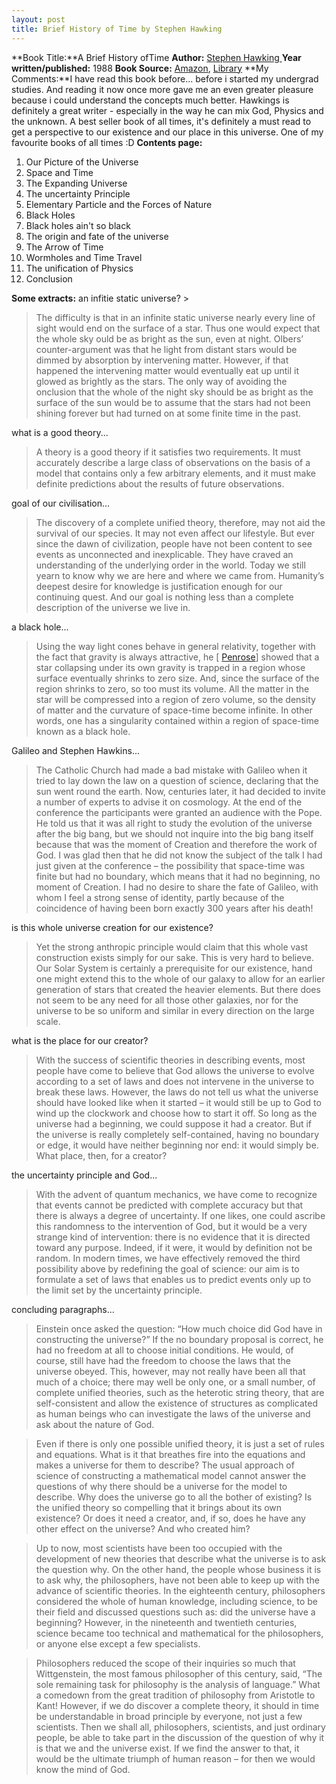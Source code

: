```yaml
---
layout: post
title: Brief History of Time by Stephen Hawking
---
```


**Book Title:**A Brief History ofTime **Author:** [Stephen Hawking ](http://en.wikipedia.org/wiki/Stephen_Hawking)**Year written/published:** 1988 **Book Source:** [Amazon](http://www.amazon.com/Brief-History-Time-Stephen-Hawking/dp/0553380168/ref=pd_bbs_2/002-0774290-2058425?ie=UTF8&s=books&qid=1184992869&sr=8-2), [Library](http://vistaweb.nlb.gov.sg/cgi-bin/cw_cgi?fullRecord+10345+3002+9093525+8+0) **My Comments:**I have read this book before... before i started my undergrad studies. And reading it now once more gave me an even greater pleasure because i could understand the concepts much better. Hawkings is definitely a great writer - especially in the way he can mix God, Physics and the unknown. A best seller book of all times, it's definitely a must read to get a perspective to our existence and our place in this universe. One of my favourite books of all times :D **Contents page:**

1. Our Picture of the Universe
2. Space and Time
3. The Expanding Universe
4. The uncertainty Principle
5. Elementary Particle and the Forces of Nature
6. Black Holes
7. Black holes ain't so black
8. The origin and fate of the universe
9. The Arrow of Time
10. Wormholes and Time Travel
11. The unification of Physics
12. Conclusion

**Some extracts:** an infitie static universe? >  

> The difficulty is that in an infinite static universe nearly every line of sight would end on the surface of a star. Thus one would expect that the whole sky ould be as bright as the sun, even at night. Olbers’ counter-argument was that he light from distant stars would be dimmed by absorption by intervening matter. However, if that happened the intervening matter would eventually eat up until it glowed as brightly as the stars. The only way of avoiding the onclusion that the whole of the night sky should be as bright as the surface of the sun would be to assume that the stars had not been shining forever but had turned on at some finite time in the past.

what is a good theory...

>  

> A theory is a good theory if it satisfies two requirements. It must accurately describe a large class of observations on the basis of a model that contains only a few arbitrary elements, and it must make definite predictions about the results of future observations.

goal of our civilisation...

>  

> The discovery of a complete unified theory, therefore, may not aid the survival of our species. It may not even affect our lifestyle. But ever since the dawn of civilization, people have not been content to see events as unconnected and inexplicable. They have craved an understanding of the underlying order in the world. Today we still yearn to know why we are here and where we came from. Humanity’s deepest desire for knowledge is justification enough for our continuing quest. And our goal is nothing less than a complete description of the universe we live in.

a black hole...

>  

> Using the way light cones behave in general relativity, together with the fact that gravity is always attractive, he [ [Penrose](http://en.wikipedia.org/wiki/Roger_Penrose)] showed that a star collapsing under its own gravity is trapped in a region whose surface eventually shrinks to zero size. And, since the surface of the region shrinks to zero, so too must its volume. All the matter in the star will be compressed into a region of zero volume, so the density of matter and the curvature of space-time become infinite. In other words, one has a singularity contained within a region of space-time known as a black hole.

Galileo and Stephen Hawkins...

>  

> The Catholic Church had made a bad mistake with Galileo when it tried to lay down the law on a question of science, declaring that the sun went round the earth. Now, centuries later, it had decided to invite a number of experts to advise it on cosmology. At the end of the conference the participants were granted an audience with the Pope. He told us that it was all right to study the evolution of the universe after the big bang, but we should not inquire into the big bang itself because that was the moment of Creation and therefore the work of God. I was glad then that he did not know the subject of the talk I had just given at the conference – the possibility that space-time was finite but had no boundary, which means that it had no beginning, no moment of Creation. I had no desire to share the fate of Galileo, with whom I feel a strong sense of identity, partly because of the coincidence of having been born exactly 300 years after his death!

is this whole universe creation for our existence?

>  

> Yet the strong anthropic principle would claim that this whole vast construction exists simply for our sake. This is very hard to believe. Our Solar System is certainly a prerequisite for our existence, hand one might extend this to the whole of our galaxy to allow for an earlier generation of stars that created the heavier elements. But there does not seem to be any need for all those other galaxies, nor for the universe to be so uniform and similar in every direction on the large scale.

what is the place for our creator?

>  

> With the success of scientific theories in describing events, most people have come to believe that God allows the universe to evolve according to a set of laws and does not intervene in the universe to break these laws. However, the laws do not tell us what the universe should have looked like when it started – it would still be up to God to wind up the clockwork and choose how to start it off. So long as the universe had a beginning, we could suppose it had a creator. But if the universe is really completely self-contained, having no boundary or edge, it would have neither beginning nor end: it would simply be. What place, then, for a creator?

the uncertainty principle and God...

>  

> With the advent of quantum mechanics, we have come to recognize that events cannot be predicted with complete accuracy but that there is always a degree of uncertainty. If one likes, one could ascribe this randomness to the intervention of God, but it would be a very strange kind of intervention: there is no evidence that it is directed toward any purpose. Indeed, if it were, it would by definition not be random. In modern times, we have effectively removed the third possibility above by redefining the goal of science: our aim is to formulate a set of laws that enables us to predict events only up to the limit set by the uncertainty principle.

concluding paragraphs...

>  

> Einstein once asked the question: “How much choice did God have in constructing the universe?” If the no boundary proposal is correct, he had no freedom at all to choose initial conditions. He would, of course, still have had the freedom to choose the laws that the universe obeyed. This, however, may not really have been all that much of a choice; there may well be only one, or a small number, of complete unified theories, such as the heterotic string theory, that are self-consistent and allow the existence of structures as complicated as human beings who can investigate the laws of the universe and ask about the nature of God.

> Even if there is only one possible unified theory, it is just a set of rules and equations. What is it that breathes fire into the equations and makes a universe for them to describe? The usual approach of science of constructing a mathematical model cannot answer the questions of why there should be a universe for the model to describe. Why does the universe go to all the bother of existing? Is the unified theory so compelling that it brings about its own existence? Or does it need a creator, and, if so, does he have any other effect on the universe? And who created him?

> Up to now, most scientists have been too occupied with the development of new theories that describe what the universe is to ask the question why. On the other hand, the people whose business it is to ask why, the philosophers, have not been able to keep up with the advance of scientific theories. In the eighteenth century, philosophers considered the whole of human knowledge, including science, to be their field and discussed questions such as: did the universe have a beginning? However, in the nineteenth and twentieth centuries, science became too technical and mathematical for the philosophers, or anyone else except a few specialists.

> Philosophers reduced the scope of their inquiries so much that Wittgenstein, the most famous philosopher of this century, said, “The sole remaining task for philosophy is the analysis of language.” What a comedown from the great tradition of philosophy from Aristotle to Kant! However, if we do discover a complete theory, it should in time be understandable in broad principle by everyone, not just a few scientists. Then we shall all, philosophers, scientists, and just ordinary people, be able to take part in the discussion of the question of why it is that we and the universe exist. If we find the answer to that, it would be the ultimate triumph of human reason – for then we would know the mind of God.

